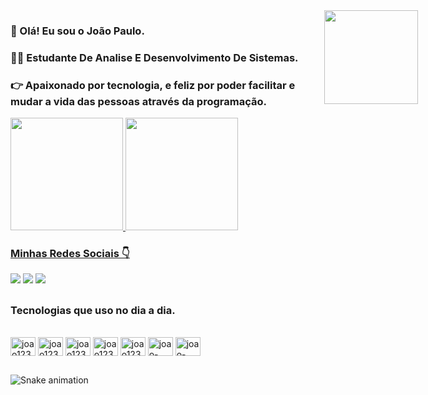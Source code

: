 ### 👋 Olá! Eu sou o João Paulo.
### 🧑‍💻 Estudante De Analise E Desenvolvimento De Sistemas.
### 👉 Apaixonado por tecnologia, e feliz por poder facilitar e mudar a vida das pessoas através da programação.

<div align="">
  <a href="https://github.com/joao123p">
  <img height="180em" src="https://github-readme-stats.vercel.app/api?username=joao123p&show_icons=true&theme=dracula&include_all_commits=true&count_private=true"/>
  <img height="180em" src="https://github-readme-stats.vercel.app/api/top-langs/?username=joao123p&layout=compact&langs_count=7&theme=dracula"/>
</div>

### Minhas Redes Sociais 👇
  <div> 
  <a href="https://www.linkedin.com/in/jo%C3%A3o-paulo-457342186/" target="_blank"><img src="https://img.shields.io/badge/LinkedIn-0077B5?style=for-the-badge&logo=linkedin&logoColor=white" target="_blank"></a>
<a href="https://www.instagram.com/jao_prg/" target="_blank"><img src="https://img.shields.io/badge/Instagram-E4405F?style=for-the-badge&logo=instagram&logoColor=white" target="_blank"></a>
 <a href = "mailto:paulo2954@gmail.com"><img src="https://img.shields.io/badge/Gmail-D14836?style=for-the-badge&logo=gmail&logoColor=white" target="_blank"></a>
  </div>

##

### Tecnologias que uso no dia a dia.
<div style="display: inline_block"><br>
  <img align="center" alt="joao123p-C" height="30" width="40" src="https://cdn.jsdelivr.net/gh/devicons/devicon/icons/c/c-original.svg">
  <img align="center" alt="joao123p-HMTL" height="30" width="40" src="https://cdn.jsdelivr.net/gh/devicons/devicon/icons/html5/html5-original.svg">
  <img align="center" alt="joao123p-CSS" height="30" width="40" src="https://cdn.jsdelivr.net/gh/devicons/devicon/icons/css3/css3-original.svg">
  <img align="center" alt="joao123p-React" height="30" width="40" src="https://cdn.jsdelivr.net/gh/devicons/devicon/icons/react/react-original.svg">
  <img align="center" alt="joao123p-Node" height="30" width="40" src="https://cdn.jsdelivr.net/gh/devicons/devicon/icons/nodejs/nodejs-original-wordmark.svg">
  <img align="center" alt="joao-github" height="30" width="40" src="https://cdn.jsdelivr.net/gh/devicons/devicon/icons/github/github-original.svg">
  <img align="center" alt="joao-vscode" height="30" width="40" src="https://cdn.jsdelivr.net/gh/devicons/devicon/icons/vscode/vscode-original.svg">
  <img align="right" height="150" style="right:80px; top:50px; position: absolute;" src="https://media2.giphy.com/media/bGgsc5mWoryfgKBx1u/giphy.gif?cid=ecf05e479uvekb3c4bcq3crstnsexb1ediplbw1pht67uga8&rid=giphy.gif&ct=g">
  
  ##
  
  ![Snake animation](https://github.com/joao123p/joao123p/blob/output/github-contribution-grid-snake.svg)

  </div>
